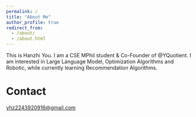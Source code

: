 ```yaml
---
permalink: /
title: "About Me"
author_profile: true
redirect_from: 
  - /about/
  - /about.html
---
```


This is Hanzhi You. I am a CSE MPhil student & Co-Founder of @YQuotient. I am interested in Large Language Model, Optimization Algorithms and Robotic, while currently learning Recommendation Algorithms.

<!--
Publications
======

Activities
======

CV
======
-->

Contact
======
yhz2243920916@gmail.com



